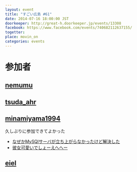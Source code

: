 ```yaml
---
layout: event
title: "すごい広島 #61"
date: 2014-07-16 18:00:00 JST
doorkeeper: http://great-h.doorkeeper.jp/events/13308
facebook: https://www.facebook.com/events/740682112637155/
togetter: 
place: movin_on
categories: events
---
```


# 参加者


## [nemumu](https://github.com/nemumu)


## [tsuda_ahr](http://twitter.com/tsuda_ahr)


## [minamiyama1994](https://github.com/minamiyama1994)

久しぶりに参加できてよかった

* [なぜかMySQlサーバが立ち上がらなかったけど解決した](http://togetter.com/li/693849)
* [彼女可愛いでしょーえへへー](https://twitter.com/minamiyama1994/status/489369970799697921)


## [eiel](http://eiel.info/)
